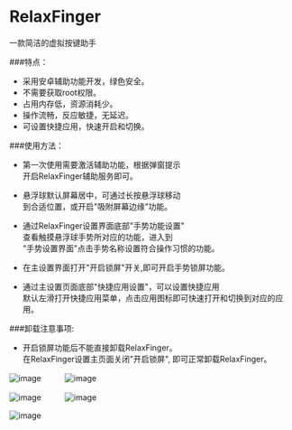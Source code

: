 # RelaxFinger
一款简洁的虚拟按键助手

###特点：
- 采用安卓辅助功能开发，绿色安全。
- 不需要获取root权限。
- 占用内存低，资源消耗少。
- 操作流畅，反应敏捷，无延迟。
- 可设置快捷应用，快速开启和切换。


###使用方法：
- 第一次使用需要激活辅助功能，根据弹窗提示  
  开启RelaxFinger辅助服务即可。

- 悬浮球默认屏幕居中，可通过长按悬浮球移动  
  到合适位置，或开启"吸附屏幕边缘"功能。

- 通过RelaxFinger设置界面底部"手势功能设置"  
  查看触摸悬浮球手势所对应的功能，进入到  
  "手势设置界面"点击手势名称设置符合操作习惯的功能。

- 在主设置界面打开"开启锁屏"开关,即可开启手势锁屏功能。

- 通过主设置页面底部"快捷应用设置"，可以设置快捷应用  
  默认左滑打开快捷应用菜单，点击应用图标即可快速打开和切换到对应的应用。

###卸载注意事项:
- 开启锁屏功能后不能直接卸载RelaxFinger。  
  在RelaxFinger设置主页面关闭"开启锁屏", 即可正常卸载RelaxFinger。  
 

![image](https://github.com/fg607/RelaxFinger/blob/master/screenshot4.png)　　　![image](https://github.com/fg607/RelaxFinger/blob/master/screenshot1.png)

![image](https://github.com/fg607/RelaxFinger/blob/master/screenshot5.png)　　　![image](https://github.com/fg607/RelaxFinger/blob/master/screenshot2.png)

![image](https://github.com/fg607/RelaxFinger/blob/master/screenshot3.png)

